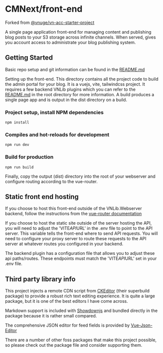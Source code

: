 # CMNext/front-end

Forked from [@vnuge/vn-acc-starter-project](https://github.com/VnUgE/vn-acc-starter-project)

A single page application front-end for managing content and publishing blog posts to your S3 storage across infinite channels. When served, gives you account access to administrate your blog publishing system.

## Getting Started

Basic repo setup and git information can be found in the [README.md](../README.md)

Setting up the front-end. This directory contains all the project code to build the admin portal for your blog. It is a vuejs, vite, tailwindcss project. It requires a few backend VNLib plugins which you can refer to the [README.md](../README.md) in the root directory for more information. A build produces a single page app and is output in the dist directory on a build.

### Project setup, install NPM dependencies

```shell
npm install
```

### Compiles and hot-reloads for development

```shell
npm run dev
```

### Build for production

```shell
npm run build
```

Finally, copy the output (dist) directory into the root of your webserver and configure routing according to the vue-router.

## Static front end hosting  

If you choose to host this front-end outside of the VNLib.Webserver backend, follow the instructions from the [vue-router documentation](https://router.vuejs.org/guide/essentials/history-mode.html#example-server-configurations)

If you choose to host the static site outside of the server hosting the API, you will need to adjust the 'VITE*API*URL' in the .env file to point to the API server. This variable tells the front-end where to send API requests. You will need to configure your proxy server to route these requests to the API server at whatever routes you configured in your backend.

The backend plugin has a configuration file that allows you to adjust these api paths/routes. These endpoints must match the 'VITE*API*URL' set in your .env file.

## Third party library info  

This project injects a remote CDN script from [CKEditor](https://ckeditor.com/) (their superbuild package) to provide a robust rich text editing experience. It is quite a large package, but it is one of the best editors I have come across.

Markdown support is included with [Showdownjs](https://github.com/showdownjs/showdown) and bundled directly in the package because it is rather small compared.

The comprehensive JSON editor for feed fields is provided by [Vue-Json-Editor](https://github.com/cloydlau/json-editor-vue)

There are a number of other foss packages that make this project possible, so please check out the package file and consider supporting them.
